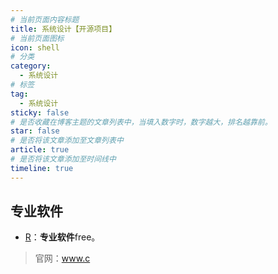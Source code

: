 ```yaml
---
# 当前页面内容标题
title: 系统设计【开源项目】
# 当前页面图标
icon: shell
# 分类
category:
  - 系统设计
# 标签
tag:
  - 系统设计
sticky: false
# 是否收藏在博客主题的文章列表中，当填入数字时，数字越大，排名越靠前。
star: false
# 是否将该文章添加至文章列表中
article: true
# 是否将该文章添加至时间线中
timeline: true
---
```


## 专业软件

* [R](/)：**专业软件**free。

>官网：www.c
